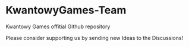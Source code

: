# KwantowyGames-Team
Kwantowy Games offitial Github repository

Please consider supporting us by sending new Ideas
to the Discussions!
